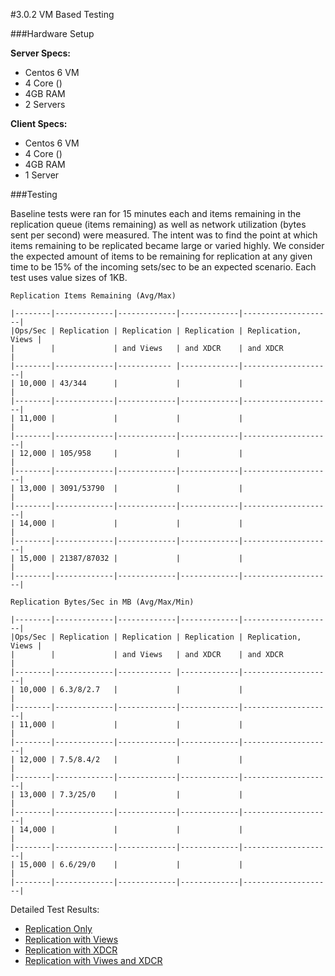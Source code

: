 #3.0.2 VM Based Testing

###Hardware Setup

**Server Specs:**

* Centos 6 VM
* 4 Core ()
* 4GB RAM
* 2 Servers

**Client Specs:**

* Centos 6 VM
* 4 Core ()
* 4GB RAM
* 1 Server

###Testing

Baseline tests were ran for 15 minutes each and items remaining in the replication queue (items remaining) as well as network utilization (bytes sent per second) were measured. The intent was to find the point at which items remaining to be replicated became large or varied highly. We consider the expected amount of items to be remaining for replication at any given time to be 15% of the incoming sets/sec to be an expected scenario. Each test uses value sizes of 1KB.

	Replication Items Remaining (Avg/Max)

	|--------|-------------|-------------|-------------|--------------------|
	|Ops/Sec | Replication | Replication | Replication | Replication, Views |
	|        |             | and Views   | and XDCR    | and XDCR           |
	|--------|-------------|------------ |-------------|--------------------|
	| 10,000 | 43/344      |             |             |                    |
	|--------|-------------|-------------|-------------|--------------------|
	| 11,000 |             |             |             |                    |
	|--------|-------------|-------------|-------------|--------------------|
	| 12,000 | 105/958     |             |             |                    |
	|--------|-------------|-------------|-------------|--------------------|
	| 13,000 | 3091/53790  |             |             |                    |
	|--------|-------------|-------------|-------------|--------------------|
	| 14,000 |             |             |             |                    |
	|--------|-------------|-------------|-------------|--------------------|
	| 15,000 | 21387/87032 |             |             |                    |
	|--------|-------------|-------------|-------------|--------------------|

	Replication Bytes/Sec in MB (Avg/Max/Min)

	|--------|-------------|-------------|-------------|--------------------|
	|Ops/Sec | Replication | Replication | Replication | Replication, Views |
	|        |             | and Views   | and XDCR    | and XDCR           |
	|--------|-------------|------------ |-------------|--------------------|
	| 10,000 | 6.3/8/2.7   |             |             |                    |
	|--------|-------------|-------------|-------------|--------------------|
	| 11,000 |             |             |             |                    |
	|--------|-------------|-------------|-------------|--------------------|
	| 12,000 | 7.5/8.4/2   |             |             |                    |
	|--------|-------------|-------------|-------------|--------------------|
	| 13,000 | 7.3/25/0    |             |             |                    |
	|--------|-------------|-------------|-------------|--------------------|
	| 14,000 |             |             |             |                    |
	|--------|-------------|-------------|-------------|--------------------|
	| 15,000 | 6.6/29/0    |             |             |                    |
	|--------|-------------|-------------|-------------|--------------------|


Detailed Test Results:

* [Replication Only](rep-only.md)
* [Replication with Views](rep-views.md)
* [Replication with XDCR](rep-xdcr.md)
* [Replication with Viwes and XDCR](rep-views-xdcr.md)
